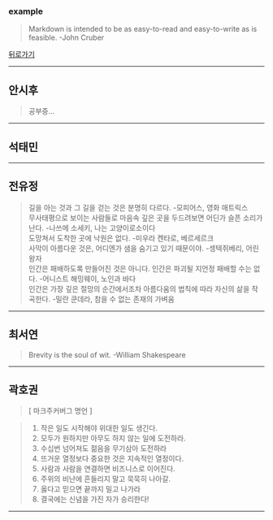 ### example
> Markdown is intended to be as easy-to-read and easy-to-write as is feasible. -John Cruber

[뒤로가기](./README.md)

* * *
## 안시후
> 공부중...
  
_ _ _
## 석태민
  
_ _ _
## 전유정
> 길을 아는 것과 그 길을 걷는 것은 분명히 다르다. -모피어스, 영화 매트릭스   
> 무사태평으로 보이는 사람들로 마음속 깊은 곳을 두드려보면 어딘가 슬픈 소리가 난다. -나쓰메 소세키, 나는 고양이로소이다   
> 도망쳐서 도착한 곳에 낙원은 없다. -미우라 켄타로, 베르세르크   
> 사막이 아름다운 것은, 어디엔가 샘을 숨기고 있기 때문이야. -셍텍쥐베리, 어린왕자   
> 인간은 패배하도록 만들어진 것은 아니다. 인간은 파괴될 지언정 패배할 수는 없다. -어니스트 해밍웨이, 노인과 바다   
> 인간은 가장 깊은 절망의 순간에서조차 아름다움의 법칙에 따라 자신의 삶을 작곡한다. -밀란 쿤데라, 참을 수 없는 존재의 가벼움   
_ _ _
## 최서연
> Brevity is the soul of wit. -William Shakespeare  
_ _ _
## 곽호권
>  [ 마크주커버그 명언 ]

> 1. 작은 일도 시작해야 위대한 일도 생긴다.
> 2. 모두가 원하지만 아무도 하지 않는 일에 도전하라.
> 3. 수십번 넘어져도 젊음을 무기삼아 도전하라
> 4. 뜨거운 열정보다 중요한 것은 지속적인 열정이다.
> 5. 사람과 사람을 연결하면 비즈니스로 이어진다.
> 6. 주위의 비난에 흔들리지 말고 묵묵히 나아갈.
> 7. 옳다고 믿으면 끝까지 밀고 나가라
> 8. 결국에는 신념을 가진 자가 승리한다! 
_ _ _
